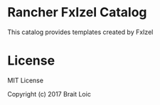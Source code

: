 # Rancher FxIzel Catalog

This catalog provides templates created by FxIzel

# License
MIT License

Copyright (c) 2017 Brait Loic